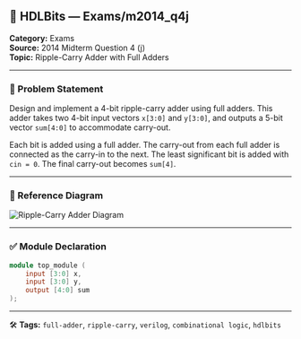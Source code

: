 ## 📘 HDLBits — Exams/m2014_q4j

**Category:** Exams  
**Source:** 2014 Midterm Question 4 (j)  
**Topic:** Ripple-Carry Adder with Full Adders  

---

### 📝 Problem Statement

Design and implement a 4-bit ripple-carry adder using full adders. This adder takes two 4-bit input vectors `x[3:0]` and `y[3:0]`, and outputs a 5-bit vector `sum[4:0]` to accommodate carry-out.

Each bit is added using a full adder. The carry-out from each full adder is connected as the carry-in to the next. The least significant bit is added with `cin = 0`. The final carry-out becomes `sum[4]`.

---

### 🔗 Reference Diagram

![Ripple-Carry Adder Diagram](https://hdlbits.01xz.net/mw/images/d/d2/Exams_m2014q4j.png)

---

### ✅ Module Declaration

```verilog
module top_module (
    input [3:0] x,
    input [3:0] y,
    output [4:0] sum
);
```
---

🛠️ **Tags:** `full-adder`, `ripple-carry`, `verilog`, `combinational logic`, `hdlbits`
